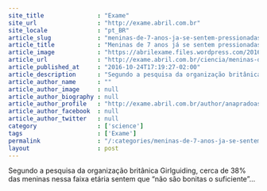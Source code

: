 ```yaml
---
site_title               : "Exame"
site_url                 : "http://exame.abril.com.br"
site_locale              : "pt_BR"
article_slug             : "meninas-de-7-anos-ja-se-sentem-pressionadas-a-serem-bonitas"
article_title            : "Meninas de 7 anos já se sentem pressionadas a serem bonitas"
article_image            : "https://abrilexame.files.wordpress.com/2016/10/menina2.jpg?quality=70&strip=all&w=1024"
article_url              : "http://exame.abril.com.br/ciencia/meninas-de-7-anos-ja-se-sentem-pressionadas-a-serem-bonitas/"
article_published_at     : "2016-10-24T17:19:27-02:00"
article_description      : "Segundo a pesquisa da organização britânica Girlguiding, cerca de 38% das meninas nessa faixa etária sentem que “não são bonitas o suficiente”..."
article_author_name      : ""
article_author_image     : null
article_author_biography : null
article_author_profile   : "http://exame.abril.com.br/author/anapradoast/"
article_author_facebook  : null
article_author_twitter   : null
category                 : ['science']
tags                     : ['Exame']
permalink                : "/:categories/meninas-de-7-anos-ja-se-sentem-pressionadas-a-serem-bonitas/"
layout                   : post
---
```


Segundo a pesquisa da organização britânica Girlguiding, cerca de 38% das meninas nessa faixa etária sentem que “não são bonitas o suficiente”...
